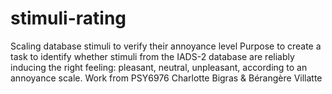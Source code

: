 # stimuli-rating
Scaling database stimuli to verify their annoyance level
Purpose to create a task to identify whether stimuli from the IADS-2 database are reliably inducing the right feeling: pleasant, neutral, unpleasant, according to an annoyance scale. 
Work from PSY6976 
Charlotte Bigras & Bérangère Villatte

